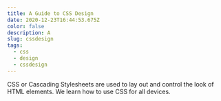 ```yaml
---
title: A Guide to CSS Design
date: 2020-12-23T16:44:53.675Z
color: false
description: A
slug: cssdesign
tags:
  - css
  - design
  - cssdesign
---
```

CSS or Cascading Stylesheets are used to lay out and control the look of HTML elements. We learn how to use CSS for all devices.